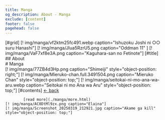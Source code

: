 ```yaml
---
title: Manga
og_description: About - Manga
exclude: [content]
footer: false
pagehead: false
---
```


[#grid]
    [! img/manga/vf2ktm25fc491.webp caption="Ishuzoku Joshi ni ○○ suru Hanashi"]
    <!-- [! img/manga/kdcw_mf00000095040000_68.webp caption="Ishuzoku"] -->
    [! img/manga/JIua5RzrU5.png caption="Oddman 11" ] 
    [! img/manga/VaF7xf8e3A.png caption="Kaguhara-san no Fetinote"]
    [#title]
            ## About  
            # Manga    
    [! img/manga/77ZB4d3Hp.png caption="Shimeiji" style="object-position: right;"]
    [! img/manga/Mieruko-chan.full.3491504.png caption="Mieruko Chan" style="object-position: top;"]
    [! img/manga/seitokai-ni-mo-ana-wa-aru.webp caption="Seitokai ni mo Ana wa Aru" style="object-position: top;"]
    [#contents]
            [<- back](/about/)

            [read more](./manga/more.html)
    [! img/manga/AC0DtMl9zx.png caption="Elaina"]
    [! img/manga/Screenshot_20250319_212921.jpg caption="Akame ga kill" style="object-position: top;"]
